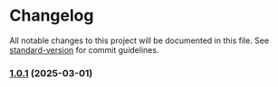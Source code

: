 # Changelog

All notable changes to this project will be documented in this file. See [standard-version](https://github.com/conventional-changelog/standard-version) for commit guidelines.

### [1.0.1](https://github.com/MeonValleyWeb/wp-dev/compare/v1.0.0...v1.0.1) (2025-03-01)
